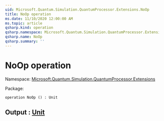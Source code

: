 ```yaml
---
uid: Microsoft.Quantum.Simulation.QuantumProcessor.Extensions.NoOp
title: NoOp operation
ms.date: 11/10/2020 12:00:00 AM
ms.topic: article
qsharp.kind: operation
qsharp.namespace: Microsoft.Quantum.Simulation.QuantumProcessor.Extensions
qsharp.name: NoOp
qsharp.summary: ''
---
```


# NoOp operation

Namespace: [Microsoft.Quantum.Simulation.QuantumProcessor.Extensions](xref:Microsoft.Quantum.Simulation.QuantumProcessor.Extensions)

Package: [](https://nuget.org/packages/)




```qsharp
operation NoOp () : Unit
```


## Output : [Unit](xref:microsoft.quantum.lang-ref.unit)

